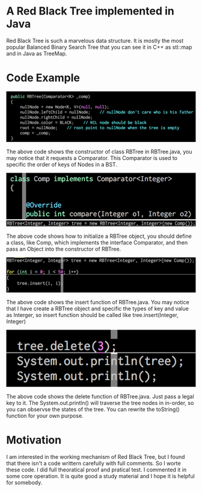 # A Red Black Tree implemented in Java

Red Black Tree is such a marvelous data structure. It is mostly the most popular Balanced Binary Search Tree that you can see it in C++ as stl::map and in Java as TreeMap.

# Code Example
![Alt text](https://github.com/lhCheung1991/RBTree/blob/master/constructor.png?raw=true "Optional Title")

The above code shows the constructor of class RBTree in RBTree.java, you may notice that it requests a Comparator. This Comparator is used to specific the order of keys of Nodes in a BST.

![Alt text](https://github.com/lhCheung1991/RBTree/blob/master/comp.png?raw=true "Optional Title")
![Alt text](https://github.com/lhCheung1991/RBTree/blob/master/init.png?raw=true "Optional Title")

The above code shows how to initialize a RBTree object, you should define a class, like Comp, which implements the interface Comparator,  and then pass an Object into the constructor of RBTree.

![Alt text](https://github.com/lhCheung1991/RBTree/blob/master/insert.png?raw=true "Optional Title")

The above code shows the insert function of RBTree.java. You may notice that I have create a RBTree object and specific the types of key and value as Interger, so insert function should be called like tree.insert(Integer, Integer)

![Alt text](https://github.com/lhCheung1991/RBTree/blob/master/delete.png?raw=true "Optional Title")

The above code shows the delete function of RBTree.java. Just pass a legal key to it. The System.out.println() will traverse the tree nodes in in-order, so you can observse the states of the tree. You can rewrite the toString() function for your own purpose.

# Motivation

I am interested in the working mechanism of Red Black Tree, but I found that there isn't a code writtern carefully with full comments. So I worte these code. I did full theoratical proof and pratical test. I commented it in some core operation. It is quite good a study material and I hope it is helpful for somebody.
